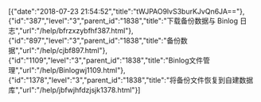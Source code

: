 [{"date":"2018-07-23 21:54:52","title":"tWJPAO9lvS3burKJvQn6JA=="},{"id":"387","level":"3","parent_id":"1838","title":"下载备份数据与 Binlog 日志","url":"/help/bfrzxzybfhf387.html"},{"id":"897","level":"3","parent_id":"1838","title":"备份数据","url":"/help/cjbf897.html"},{"id":"1109","level":"3","parent_id":"1838","title":"Binlog文件管理","url":"/help/Binlogwj1109.html"},{"id":"1378","level":"3","parent_id":"1838","title":"将备份文件恢复到自建数据库","url":"/help/jbfwjhfdzjsjk1378.html"}]